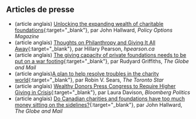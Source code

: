 ## Articles de presse

* (article anglais) [Unlocking the expanding wealth of charitable foundations](https://policyoptions.irpp.org/magazines/may-2020/unlocking-the-expanding-wealth-of-charitable-foundations/){:target="_blank"}, par John Hallward, *Policy Options Magazine*
* (article anglais) [Thoughts on Philanthropy and Giving It All Away](https://hpearson.ca/thoughts-on-philanthropy-and-giving-it-all-away/){:target="_blank"}, par Hillary Pearson, *hpearson.ca*
* (article anglais) [The giving capacity of private foundations needs to be put on a war footing](https://www.theglobeandmail.com/business/commentary/article-the-giving-capacity-of-private-foundations-needs-to-be-put-on-a-war/){:target="_blank"}, par Rudyard Griffiths, *The Globe and Mail*
* (article anglais)[A plan to help resolve troubles in the charity world](https://www.thestar.com/opinion/contributors/2020/12/13/a-plan-to-help-resolve-troubles-in-the-charity-world.html){:target="_blank"}, par Robin V. Sears, *The Toronto Star*
 * (article anglais) [Wealthy Donors Press Congress to Require Higher Giving in Crisis](https://www.bloomberg.com/news/articles/2020-05-19/wealthy-donors-press-congress-to-require-higher-giving-in-crisis){:target="_blank"}, par Laura Davison, *Bloomberg Politics*
 * (article anglais) [Do Canadian charities and foundations have too much money sitting on the sidelines?](https://www.theglobeandmail.com/business/commentary/article-do-canadian-charities-and-foundations-have-too-much-money-sitting-on/){:target="_blank"}, par John Hallward, *The Globe and Mail*